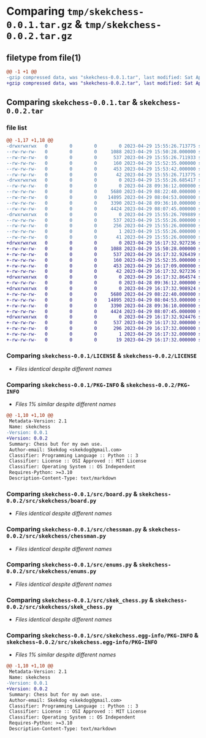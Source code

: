 # Comparing `tmp/skekchess-0.0.1.tar.gz` & `tmp/skekchess-0.0.2.tar.gz`

## filetype from file(1)

```diff
@@ -1 +1 @@
-gzip compressed data, was "skekchess-0.0.1.tar", last modified: Sat Apr 29 15:55:26 2023, max compression
+gzip compressed data, was "skekchess-0.0.2.tar", last modified: Sat Apr 29 16:17:32 2023, max compression
```

## Comparing `skekchess-0.0.1.tar` & `skekchess-0.0.2.tar`

### file list

```diff
@@ -1,17 +1,18 @@
-drwxrwxrwx   0        0        0        0 2023-04-29 15:55:26.713775 skekchess-0.0.1/
--rw-rw-rw-   0        0        0     1088 2023-04-29 15:50:28.000000 skekchess-0.0.1/LICENSE
--rw-rw-rw-   0        0        0      537 2023-04-29 15:55:26.711933 skekchess-0.0.1/PKG-INFO
--rw-rw-rw-   0        0        0      160 2023-04-29 15:52:35.000000 skekchess-0.0.1/README.md
--rw-rw-rw-   0        0        0      453 2023-04-29 15:53:42.000000 skekchess-0.0.1/pyproject.toml
--rw-rw-rw-   0        0        0       42 2023-04-29 15:55:26.713775 skekchess-0.0.1/setup.cfg
-drwxrwxrwx   0        0        0        0 2023-04-29 15:55:26.685417 skekchess-0.0.1/src/
--rw-rw-rw-   0        0        0        0 2023-04-28 09:36:12.000000 skekchess-0.0.1/src/__init__.py
--rw-rw-rw-   0        0        0     5680 2023-04-29 08:22:40.000000 skekchess-0.0.1/src/board.py
--rw-rw-rw-   0        0        0    14895 2023-04-29 08:04:53.000000 skekchess-0.0.1/src/chessman.py
--rw-rw-rw-   0        0        0     3390 2023-04-28 09:36:10.000000 skekchess-0.0.1/src/enums.py
--rw-rw-rw-   0        0        0     4424 2023-04-29 08:07:45.000000 skekchess-0.0.1/src/skek_chess.py
-drwxrwxrwx   0        0        0        0 2023-04-29 15:55:26.709889 skekchess-0.0.1/src/skekchess.egg-info/
--rw-rw-rw-   0        0        0      537 2023-04-29 15:55:26.000000 skekchess-0.0.1/src/skekchess.egg-info/PKG-INFO
--rw-rw-rw-   0        0        0      256 2023-04-29 15:55:26.000000 skekchess-0.0.1/src/skekchess.egg-info/SOURCES.txt
--rw-rw-rw-   0        0        0        1 2023-04-29 15:55:26.000000 skekchess-0.0.1/src/skekchess.egg-info/dependency_links.txt
--rw-rw-rw-   0        0        0       41 2023-04-29 15:55:26.000000 skekchess-0.0.1/src/skekchess.egg-info/top_level.txt
+drwxrwxrwx   0        0        0        0 2023-04-29 16:17:32.927236 skekchess-0.0.2/
+-rw-rw-rw-   0        0        0     1088 2023-04-29 15:50:28.000000 skekchess-0.0.2/LICENSE
+-rw-rw-rw-   0        0        0      537 2023-04-29 16:17:32.926439 skekchess-0.0.2/PKG-INFO
+-rw-rw-rw-   0        0        0      160 2023-04-29 15:52:35.000000 skekchess-0.0.2/README.md
+-rw-rw-rw-   0        0        0      453 2023-04-29 16:17:09.000000 skekchess-0.0.2/pyproject.toml
+-rw-rw-rw-   0        0        0       42 2023-04-29 16:17:32.927236 skekchess-0.0.2/setup.cfg
+drwxrwxrwx   0        0        0        0 2023-04-29 16:17:32.864574 skekchess-0.0.2/src/
+-rw-rw-rw-   0        0        0        0 2023-04-28 09:36:12.000000 skekchess-0.0.2/src/__init__.py
+drwxrwxrwx   0        0        0        0 2023-04-29 16:17:32.908924 skekchess-0.0.2/src/skekchess/
+-rw-rw-rw-   0        0        0     5680 2023-04-29 08:22:40.000000 skekchess-0.0.2/src/skekchess/board.py
+-rw-rw-rw-   0        0        0    14895 2023-04-29 08:04:53.000000 skekchess-0.0.2/src/skekchess/chessman.py
+-rw-rw-rw-   0        0        0     3390 2023-04-28 09:36:10.000000 skekchess-0.0.2/src/skekchess/enums.py
+-rw-rw-rw-   0        0        0     4424 2023-04-29 08:07:45.000000 skekchess-0.0.2/src/skekchess/skek_chess.py
+drwxrwxrwx   0        0        0        0 2023-04-29 16:17:32.924476 skekchess-0.0.2/src/skekchess.egg-info/
+-rw-rw-rw-   0        0        0      537 2023-04-29 16:17:32.000000 skekchess-0.0.2/src/skekchess.egg-info/PKG-INFO
+-rw-rw-rw-   0        0        0      296 2023-04-29 16:17:32.000000 skekchess-0.0.2/src/skekchess.egg-info/SOURCES.txt
+-rw-rw-rw-   0        0        0        1 2023-04-29 16:17:32.000000 skekchess-0.0.2/src/skekchess.egg-info/dependency_links.txt
+-rw-rw-rw-   0        0        0       19 2023-04-29 16:17:32.000000 skekchess-0.0.2/src/skekchess.egg-info/top_level.txt
```

### Comparing `skekchess-0.0.1/LICENSE` & `skekchess-0.0.2/LICENSE`

 * *Files identical despite different names*

### Comparing `skekchess-0.0.1/PKG-INFO` & `skekchess-0.0.2/PKG-INFO`

 * *Files 1% similar despite different names*

```diff
@@ -1,10 +1,10 @@
 Metadata-Version: 2.1
 Name: skekchess
-Version: 0.0.1
+Version: 0.0.2
 Summary: Chess but for my own use.
 Author-email: Skekdog <skekdog@gmail.com>
 Classifier: Programming Language :: Python :: 3
 Classifier: License :: OSI Approved :: MIT License
 Classifier: Operating System :: OS Independent
 Requires-Python: >=3.10
 Description-Content-Type: text/markdown
```

### Comparing `skekchess-0.0.1/src/board.py` & `skekchess-0.0.2/src/skekchess/board.py`

 * *Files identical despite different names*

### Comparing `skekchess-0.0.1/src/chessman.py` & `skekchess-0.0.2/src/skekchess/chessman.py`

 * *Files identical despite different names*

### Comparing `skekchess-0.0.1/src/enums.py` & `skekchess-0.0.2/src/skekchess/enums.py`

 * *Files identical despite different names*

### Comparing `skekchess-0.0.1/src/skek_chess.py` & `skekchess-0.0.2/src/skekchess/skek_chess.py`

 * *Files identical despite different names*

### Comparing `skekchess-0.0.1/src/skekchess.egg-info/PKG-INFO` & `skekchess-0.0.2/src/skekchess.egg-info/PKG-INFO`

 * *Files 1% similar despite different names*

```diff
@@ -1,10 +1,10 @@
 Metadata-Version: 2.1
 Name: skekchess
-Version: 0.0.1
+Version: 0.0.2
 Summary: Chess but for my own use.
 Author-email: Skekdog <skekdog@gmail.com>
 Classifier: Programming Language :: Python :: 3
 Classifier: License :: OSI Approved :: MIT License
 Classifier: Operating System :: OS Independent
 Requires-Python: >=3.10
 Description-Content-Type: text/markdown
```

